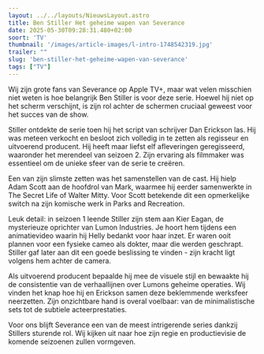 ```yaml
---
layout: ../../layouts/NieuwsLayout.astro
title: Ben Stiller Het geheime wapen van Severance
date: 2025-05-30T09:28:31.480+02:00
soort: 'TV'
thumbnail: '/images/article-images/l-intro-1748542319.jpg'
trailer: ""
slug: 'ben-stiller-het-geheime-wapen-van-severance'
tags: ["TV"]
---
```


Wij zijn grote fans van Severance op Apple TV+, maar wat velen misschien niet
weten is hoe belangrijk Ben Stiller is voor deze serie. Hoewel hij niet op het
scherm verschijnt, is zijn rol achter de schermen cruciaal geweest voor het
succes van de show.

Stiller ontdekte de serie toen hij het script van schrijver Dan Erickson las.
Hij was meteen verkocht en besloot zich volledig in te zetten als regisseur en
uitvoerend producent. Hij heeft maar liefst elf afleveringen geregisseerd,
waaronder het merendeel van seizoen 2. Zijn ervaring als filmmaker was
essentieel om de unieke sfeer van de serie te creëren.

Een van zijn slimste zetten was het samenstellen van de cast. Hij hielp Adam
Scott aan de hoofdrol van Mark, waarmee hij eerder samenwerkte in The Secret
Life of Walter Mitty. Voor Scott betekende dit een opmerkelijke switch na zijn
komische werk in Parks and Recreation.

Leuk detail: in seizoen 1 leende Stiller zijn stem aan Kier Eagan, de
mysterieuze oprichter van Lumon Industries. Je hoort hem tijdens een
animatievideo waarin hij Helly bedankt voor haar inzet. Er waren ooit plannen
voor een fysieke cameo als dokter, maar die werden geschrapt. Stiller gaf later
aan dit een goede beslissing te vinden - zijn kracht ligt volgens hem achter de
camera.

Als uitvoerend producent bepaalde hij mee de visuele stijl en bewaakte hij de
consistentie van de verhaallijnen over Lumons geheime operaties. Wij vinden het
knap hoe hij en Erickson samen deze beklemmende werksfeer neerzetten. Zijn
onzichtbare hand is overal voelbaar: van de minimalistische sets tot de subtiele
acteerprestaties.

Voor ons blijft Severance een van de meest intrigerende series dankzij Stillers
sturende rol. Wij kijken uit naar hoe zijn regie en productievisie de komende
seizoenen zullen vormgeven.
